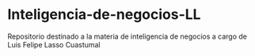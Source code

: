 # Inteligencia-de-negocios-LL
Repositorio destinado a la materia de inteligencia de negocios a cargo de Luis Felipe Lasso Cuastumal
